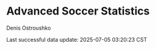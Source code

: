 # Advanced Soccer Statistics
Denis Ostroushko

<!-- gfm -->

Last successful data update: 2025-07-05 03:20:23 CST
